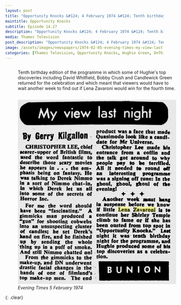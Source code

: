 ```yaml
---
layout: post
title: "Opportunity Knocks &#124; 4 February 1974 &#124; Tenth birthday edition of the programme"
maintitle: Opportunity Knocks
subtitle: Episode 14.27
description: "Opportunity Knocks &#124; 4 February 1974 &#124; Tenth birthday edition of the programme in which some of Hughie's top discoveries including David Whitfield, Bobby Crush and Candlewick Green returned for the celebration and which meant that viewers would have to wait another week to find out if Lena Zavaroni would win for the fourth time."
media: Thames Television
post_description: "Opportunity Knocks &#124; 4 February 1974 &#124; Tenth birthday edition of the programme in which some of Hughie's top discoveries including David Whitfield, Bobby Crush and Candlewick Green returned for the celebration and which meant that viewers would have to wait another week to find out if Lena Zavaroni would win for the fourth time."
image: /assets/images/newspapers/1974-02-05-evening-times-my-view-last-night.png
categories: [Thames Television, Opportunity Knocks, Hughie Green, OnThisDay4February]
---
```


<figure class="fig1">
Tenth birthday edition of the programme in which some of Hughie's top discoveries including David Whitfield, Bobby Crush and Candlewick Green returned for the celebration and which meant that viewers would have to wait another week to find out if Lena Zavaroni would win for the fourth time.
</figure>

<figure class="fig1">
<img src="/assets/images/newspapers/1974-02-05-evening-times-my-view-last-night.png" class="full-width"/>
<figcaption>
<cite>Evening Times 5 February 1974</cite>
</figcaption>
</figure>

<BR />{: .clear}

<style>
.fig1 {float:left; width:100%;}
figcaption {float:right; width:100%;}
</style>

